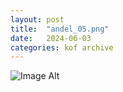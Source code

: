 ```yaml
---
layout:	post
title:	"andel_05.png"
date:	2024-06-03
categories:	kof archive
---
```


![Image Alt](https://k0f.github.io/assets/andel_05.png)